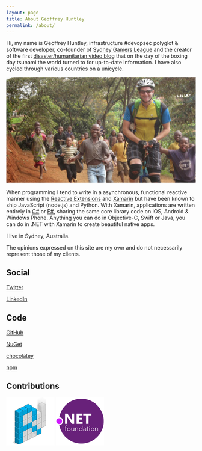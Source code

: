 ```yaml
---
layout: page
title: About Geoffrey Huntley
permalink: /about/
---
```


Hi, my name is Geoffrey Huntley, infrastructure #devopsec polyglot & software developer, co-founder of [Sydney Gamers League](/portfolio/sydney-gamers-league/) and the creator of the first [disaster/humanitarian video blog](/portfolio/waveofdestruction/) that on the day of the boxing day tsunami the world turned to for up-to-date information. I have also cycled through various countries on a unicycle.

![](/about/me.jpg)

When programming I tend to write in a asynchronous, functional reactive manner using the [Reactive Extensions](http://reactivex.io/) and [Xamarin](https://xamarin.com) but have been known to ship JavaScript (node.js) and Python. With Xamarin, applications are written entirely in [C#](https://github.com/dotnet/corefx) or [F#](https://fsharp.org), sharing the same core library code on iOS, Android &amp; Windows Phone. Anything you can do in Objective-C, Swift or Java, you can do in .NET with Xamarin to create beautiful native apps.

I live in Sydney, Australia.

The opinions expressed on this site are my own and do not necessarily represent those of my clients.

## Social

[Twitter](https://twitter.com/geoffreyhuntley)

[LinkedIn](https://www.linkedin.com/in/geoffreyhuntley)

## Code

[GitHub](https://github.com/ghuntley)

[NuGet](https://www.nuget.org/profiles/ghuntley/)

[chocolatey](https://chocolatey.org/profiles/ghuntley)

[npm](https://npmjs.org/~ghuntley)

## Contributions

<a style="background: none; !important" href="http://reactiveui.net/"><img src="/about/reactiveui.png"/></a> <a style="background: none; !important" href="http://github.com/dotnet/"><img src="/about/dotnet.png"/></a>

<!-- <a style="background: none; !important" href="http://mono-project.com/"><img src="/about/mono.png"/></a>  <a style="background: none; !important" href="http://dotnet.github.io/orleans/"><img src="/about/orleans.png"/></a> <a style="background: none; !important" href="http://dotnet.github.io/orleans/"><img src="/about/fsharp.png"/></a>
 -->
